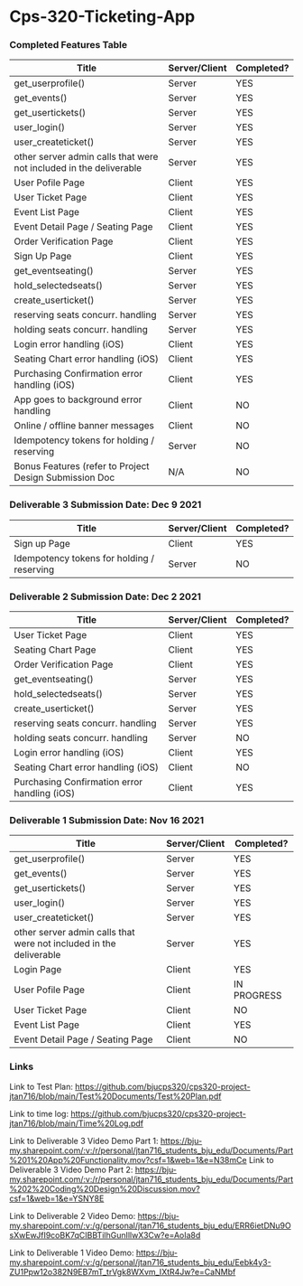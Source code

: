 # Cps-320-Ticketing-App

### Completed Features Table 
| Title       | Server/Client  | Completed? |
| ----------- | -----------  | ----------- |
| get_userprofile()     | Server       | YES |
| get_events()   | Server          |  YES |
| get_usertickets() | Server  | YES |
| user_login() | Server | YES |
| user_createticket() | Server | YES |
| other server admin calls that were not included in the deliverable | Server | YES |
| User Pofile Page | Client | YES | 
| User Ticket Page | Client | YES | 
| Event List Page | Client | YES | 
| Event Detail Page / Seating Page | Client | YES |
| Order Verification Page | Client | YES | 
| Sign Up Page | Client | YES |
| get_eventseating() | Server | YES | 
| hold_selectedseats() | Server | YES | 
| create_userticket() | Server | YES | 
| reserving seats concurr. handling | Server | YES | 
| holding seats concurr. handling | Server | YES | 
| Login error handling (iOS) | Client | YES |
| Seating Chart error handling (iOS) | Client | YES | 
| Purchasing Confirmation error handling (iOS) | Client | YES |
| App goes to background error handling | Client | NO | 
| Online / offline banner messages | Client | NO | 
| Idempotency tokens for holding / reserving | Server | NO | 
| Bonus Features (refer to Project Design Submission Doc | N/A | NO |


### Deliverable 3 Submission Date: Dec 9 2021
| Title       | Server/Client  | Completed? |
| ----------- | -----------  | ----------- |
| Sign up Page | Client | YES |
| Idempotency tokens for holding / reserving | Server | NO | 

### Deliverable 2 Submission Date: Dec 2 2021

| Title       | Server/Client  | Completed? |
| ----------- | -----------  | ----------- |
| User Ticket Page | Client | YES | 
| Seating Chart Page | Client | YES |
| Order Verification Page | Client | YES | 
| get_eventseating() | Server | YES | 
| hold_selectedseats() | Server | YES | 
| create_userticket() | Server | YES | 
| reserving seats concurr. handling | Server | YES | 
| holding seats concurr. handling | Server | NO | 
| Login error handling (iOS) | Client | YES |
| Seating Chart error handling (iOS) | Client | NO | 
| Purchasing Confirmation error handling (iOS) | Client | YES |


### Deliverable 1 Submission Date: Nov 16 2021

| Title       | Server/Client  | Completed? |
| ----------- | -----------  | ----------- |
| get_userprofile()     | Server       | YES |
| get_events()   | Server          |  YES |
| get_usertickets() | Server  | YES |
| user_login() | Server | YES |
| user_createticket() | Server | YES |
| other server admin calls that were not included in the deliverable | Server | YES |
| Login Page | Client | YES |
| User Pofile Page | Client | IN PROGRESS | 
| User Ticket Page | Client | NO | 
| Event List Page | Client | YES | 
| Event Detail Page / Seating Page | Client | NO |

### Links

Link to Test Plan: https://github.com/bjucps320/cps320-project-jtan716/blob/main/Test%20Documents/Test%20Plan.pdf

Link to time log: https://github.com/bjucps320/cps320-project-jtan716/blob/main/Time%20Log.pdf

Link to Deliverable 3 Video Demo Part 1: https://bju-my.sharepoint.com/:v:/r/personal/jtan716_students_bju_edu/Documents/Part%201%20App%20Functionality.mov?csf=1&web=1&e=N38mCe
Link to Deliverable 3 Video Demo Part 2: https://bju-my.sharepoint.com/:v:/r/personal/jtan716_students_bju_edu/Documents/Part%202%20Coding%20Design%20Discussion.mov?csf=1&web=1&e=YSNY8E

Link to Deliverable 2 Video Demo: https://bju-my.sharepoint.com/:v:/g/personal/jtan716_students_bju_edu/ERR6ietDNu9OsXwEwJfI9coBK7qCIBBTilhGunIllwX3Cw?e=AoIa8d

Link to Deliverable 1 Video Demo: https://bju-my.sharepoint.com/:v:/g/personal/jtan716_students_bju_edu/Eebk4y3-ZU1Ppw12o382N9EB7mT_trVgk8WXvm_IXtR4Jw?e=CaNMbf
